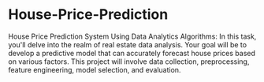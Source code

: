 # House-Price-Prediction
House Price Prediction System Using Data Analytics Algorithms: In this task, you'll delve into the realm of real estate data analysis. Your goal will be to develop a predictive model that can accurately forecast house prices based on various factors. This project will involve data collection, preprocessing, feature engineering, model selection, and evaluation.
